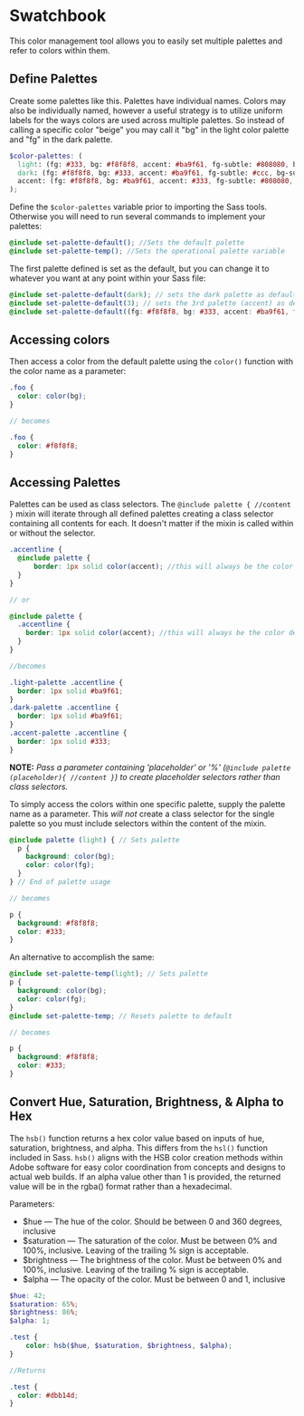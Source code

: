 
# Swatchbook

This color management tool allows you to easily set multiple palettes and refer to colors within them.

## Define Palettes

Create some palettes like this. Palettes have individual names. Colors may also be individually named, however a useful strategy is to utilize uniform labels for the ways colors are used across multiple palettes. So instead of calling a specific color "beige" you may call it "bg" in the light color palette and "fg" in the dark palette.

```scss
$color-palettes: (
  light: (fg: #333, bg: #f8f8f8, accent: #ba9f61, fg-subtle: #808080, bg-subtle: #e5e5e5),
  dark: (fg: #f8f8f8, bg: #333, accent: #ba9f61, fg-subtle: #ccc, bg-subtle: #808080 ),
  accent: (fg: #f8f8f8, bg: #ba9f61, accent: #333, fg-subtle: #808080, bg-subtle: #ccc),
);
```

Define the `$color-palettes` variable prior to importing the Sass tools. Otherwise you will need to run several commands to implement your palettes:

```scss
@include set-palette-default(); //Sets the default palette
@include set-palette-temp(); //Sets the operational palette variable
```

The first palette defined is set as the default, but you can change it to whatever you want at any point within your Sass file:

```scss
@include set-palette-default(dark); // sets the dark palette as default
@include set-palette-default(3); // sets the 3rd palette (accent) as default
@include set-palette-default((fg: #f8f8f8, bg: #333, accent: #ba9f61, fg-subtle: #ccc, bg-subtle: #808080)); //sets the map of colors provided as the default palette
```

## Accessing colors

Then access a color from the default palette using the `color()` function with the color name as a parameter:
```scss
.foo {
  color: color(bg);
}

// becomes

.foo {
  color: #f8f8f8;
}
```

## Accessing Palettes

Palettes can be used as class selectors. The `@include palette { //content }` mixin will iterate through all defined palettes creating a class selector containing all contents for each. It doesn't matter if the mixin is called within or without the selector.

```scss
.accentline {
  @include palette {
      border: 1px solid color(accent); //this will always be the color defined as 'accent' for each individual palette
  }
}

// or

@include palette {
  .accentline {
    border: 1px solid color(accent); //this will always be the color defined as 'accent' for each individual palette
  }
}

//becomes

.light-palette .accentline {
  border: 1px solid #ba9f61;
}
.dark-palette .accentline {
  border: 1px solid #ba9f61;
}
.accent-palette .accentline {
  border: 1px solid #333;
}
```
**NOTE:** *Pass a parameter containing 'placeholder' or '%' (`@include palette (placeholder){ //content }`) to create placeholder selectors rather than class selectors.*


To simply access the colors within one specific palette, supply the palette name as a parameter. This *will not* create a class selector for the single palette so you must include selectors within the content of the mixin.

```scss
@include palette (light) { // Sets palette
  p {
    background: color(bg);
    color: color(fg);
  }
} // End of palette usage

// becomes

p {
  background: #f8f8f8;
  color: #333;
}
```

An alternative to accomplish the same:

```scss
@include set-palette-temp(light); // Sets palette
p {
  background: color(bg);
  color: color(fg);
}
@include set-palette-temp; // Resets palette to default

// becomes

p {
  background: #f8f8f8;
  color: #333;
}
```


## Convert Hue, Saturation, Brightness, & Alpha to Hex

The `hsb()` function returns a hex color value based on inputs of hue, saturation, brightness, and alpha. This differs from the `hsl()` function included in Sass. `hsb()` aligns with the HSB color creation methods within Adobe software for easy color coordination from concepts and designs to actual web builds. If an alpha value other than 1 is provided, the returned value will be in the rgba() format rather than a hexadecimal.

Parameters:
* $hue — The hue of the color. Should be between 0 and 360 degrees, inclusive
* $saturation — The saturation of the color. Must be between 0% and 100%, inclusive. Leaving of the trailing % sign is acceptable.
* $brightness — The brightness of the color. Must be between 0% and 100%, inclusive. Leaving of the trailing % sign is acceptable.
* $alpha — The opacity of the color. Must be between 0 and 1, inclusive

```scss
$hue: 42;
$saturation: 65%;
$brightness: 86%;
$alpha: 1;

.test {
    color: hsb($hue, $saturation, $brightness, $alpha);
}

//Returns

.test {
  color: #dbb14d;
}

```
